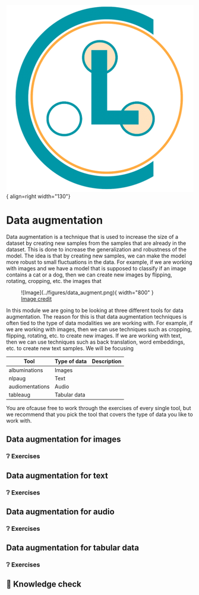 ![Logo](../figures/icons/cleanlab.png){ align=right width="130"}

# Data augmentation

Data augmentation is a technique that is used to increase the size of a dataset by creating new samples from the samples
that are already in the dataset. This is done to increase the
generalization and robustness of the model. The idea is that by
creating new samples, we can make the model more robust to small
fluctuations in the data. For example, if we are working with images and we have a model that is supposed to classify if
an image contains a cat or a dog, then we can create new images by flipping, rotating, cropping, etc. the images that

<figure markdown>
![Image](../figures/data_augment.png){ width="800" }
<figcaption>
<a href="https://medium.com/@tagxdata/data-augmentation-for-computer-vision-9c9ed474291e"> Image credit </a>
</figcaption>
</figure>

In this module we are going to be looking at three different tools for data augmentation. The reason for this is that
data augmentation techniques is often tied to the type of data modalities we are working with. For example, if we are
working with images, then we can use techniques such as cropping, flipping, rotating, etc. to create new images. If we
are working with text, then we can use techniques such as back translation, word embeddings, etc. to create new text
samples. We will be focusing

| Tool | Type of data | Description |
| --- | --- | --- |
| albuminations | Images | |
| nlpaug | Text | |
| audiomentations | Audio | |
| tableaug | Tabular data | |

You are ofcause free to work through the exercises of every single tool, but we recommend that you pick the tool that
covers the type of data you like to work with.

## Data augmentation for images

### ❔ Exercises

## Data augmentation for text

### ❔ Exercises

## Data augmentation for audio

### ❔ Exercises

## Data augmentation for tabular data

### ❔ Exercises

## 🧠 Knowledge check
